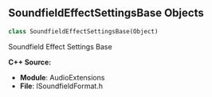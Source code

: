 ## SoundfieldEffectSettingsBase Objects

```python
class SoundfieldEffectSettingsBase(Object)
```

Soundfield Effect Settings Base

**C++ Source:**

- **Module**: AudioExtensions
- **File**: ISoundfieldFormat.h

<a id="unreal.SoundfieldEffectBase"></a>